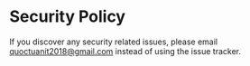 # Security Policy

If you discover any security related issues, please email quoctuanit2018@gmail.com instead of using the issue tracker.
